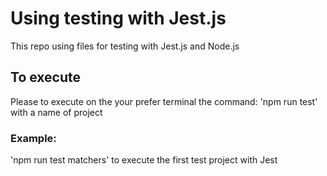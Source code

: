# Using testing with Jest.js

This repo using files for testing with Jest.js and Node.js

## To execute

Please to execute on the your prefer terminal the command:
'npm run test' with a name of project

### Example:

'npm run test matchers' to execute the first test project with Jest 